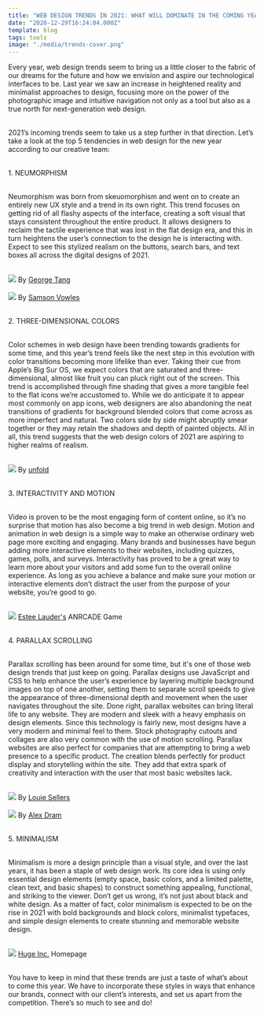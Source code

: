 ```yaml
---
title: "WEB DESIGN TRENDS IN 2021: WHAT WILL DOMINATE IN THE COMING YEAR"
date: "2020-12-29T16:24:04.000Z"
template: blog
tags: tools
image: "./media/trends-cover.png"
---
```


Every year, web design trends seem to bring us a little closer to the fabric of our dreams for the future and how we envision and aspire our technological interfaces to be. Last year we saw an increase in heightened reality and minimalist approaches to design, focusing more on the power of the photographic image and intuitive navigation not only as a tool but also as a true north for next-generation web design. <br> </br>

2021’s incoming trends seem to take us a step further in that direction. Let’s take a look at the top 5 tendencies in web design for the new year according to our creative team: <br> </br>

<title-3 align="centered"> 1. NEUMORPHISM </title-3> <br> </br>

Neumorphism was born from skeuomorphism and went on to create an entirely new UX style and a trend in its own right. This trend focuses on getting rid of all flashy aspects of the interface, creating a soft visual that stays consistent throughout the entire product. It allows designers to reclaim the tactile experience that was lost in the flat design era, and this in turn heightens the user’s connection to the design he is interacting with. Expect to see this stylized realism on the buttons, search bars, and text boxes all across the digital designs of 2021. <br> </br>

<img src="./media/trends-1a.png">
<title-6 align="centered"> By <a target="_blank" href="https://dribbble.com/georgetangwl"> George Tang</a>  </title-6> <br> </br>

<img src="./media/trends-1b.png">
<title-6 align="centered"> By <a target="_blank" href="https://dribbble.com/vowles"> Samson Vowles</a>  </title-6> <br> </br>



<title-3 align="centered"> 2. THREE-DIMENSIONAL COLORS </title-3> <br> </br>

Color schemes in web design have been trending towards gradients for some time, and this year’s trend feels like the next step in this evolution with color transitions becoming more lifelike than ever. Taking their cue from Apple’s Big Sur OS, we expect colors that are saturated and three-dimensional, almost like fruit you can pluck right out of the screen. This trend is accomplished through fine shading that gives a more tangible feel to the flat icons we’re accustomed to. While we do anticipate it to appear most commonly on app icons, web designers are also abandoning the neat transitions of gradients for background blended colors that come across as more imperfect and natural. Two colors side by side might abruptly smear together or they may retain the shadows and depth of painted objects. All in all, this trend suggests that the web design colors of 2021 are aspiring to higher realms of realism. <br> </br>

<img src="./media/trends-2.png">
<title-6 align="centered"> By <a target="_blank" href="https://dribbble.com/unfold"> unfold</a> </title-6> <br> </br>



<title-3 align="centered"> 3. INTERACTIVITY AND MOTION </title-3> <br> </br>

Video is proven to be the most engaging form of content online, so it’s no surprise that motion has also become a big trend in web design. Motion and animation in web design is a simple way to make an otherwise ordinary web page more exciting and engaging. Many brands and businesses have begun adding more interactive elements to their websites, including quizzes, games, polls, and surveys. Interactivity has proved to be a great way to learn more about your visitors and add some fun to the overall online experience. As long as you achieve a balance and make sure your motion or interactive elements don’t distract the user from the purpose of your website, you’re good to go.  <br> </br>

<img src="./media/trends-3.jpg"> 
<title-6 align="centered">  <a target="_blank" href="https://www.esteelauderanrcade.com/en-us/"> Estee Lauder's</a> ANRCADE Game </title-6> <br> </br>



<title-3 align="centered"> 4. PARALLAX SCROLLING </title-3> <br> </br>

Parallax scrolling has been around for some time, but it's one of those web design trends that just keep on going. Parallax designs use JavaScript and CSS to help enhance the user’s experience by layering multiple background images on top of one another, setting them to separate scroll speeds to give the appearance of three-dimensional depth and movement when the user navigates throughout the site. Done right, parallax websites can bring literal life to any website. They are modern and sleek with a heavy emphasis on design elements. Since this technology is fairly new, most designs have a very modern and minimal feel to them. Stock photography cutouts and collages are also very common with the use of motion scrolling. Parallax websites are also perfect for companies that are attempting to bring a web presence to a specific product. The creation blends perfectly for product display and storytelling within the site. They add that extra spark of creativity and interaction with the user that most basic websites lack.  <br> </br>

<img src="./media/trends-4a.gif">
<title-6 align="centered">  By <a target="_blank" href="https://www.recapafteruse.co.uk/"> Louie Sellers</a> </title-6> <br> </br>

<img src="./media/trends-4b.gif">
<title-6 align="centered">  By <a target="_blank" href="https://www.alexdram.com/"> Alex Dram</a> </title-6> <br> </br>


<title-3 align="centered"> 5. MINIMALISM </title-3> <br> </br>

Minimalism is more a design principle than a visual style, and over the last years, it has been a staple of web design work. Its core idea is using only essential design elements (empty space, basic colors, and a limited palette, clean text, and basic shapes) to construct something appealing, functional, and striking to the viewer. Don’t get us wrong, it’s not just about black and white design. As a matter of fact, color minimalism is expected to be on the rise in 2021 with bold backgrounds and block colors, minimalist typefaces, and simple design elements to create stunning and memorable website design.  <br> </br>

<img src="./media/trends-5.png">
<title-6 align="centered">  <a target="_blank" href="https://www.hugeinc.com/"> Huge Inc.</a> Homepage </title-6> <br> </br>


You have to keep in mind that these trends are just a taste of what’s about to come this year. We have to incorporate these styles in ways that enhance our brands, connect with our client’s interests, and set us apart from the competition. There’s so much to see and do!
